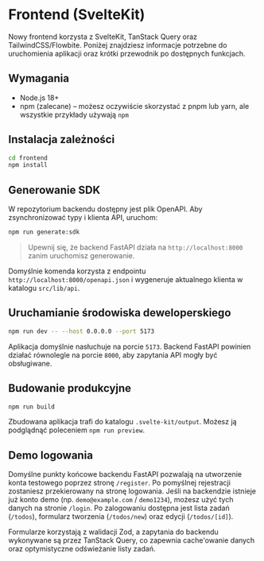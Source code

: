# Frontend (SvelteKit)

Nowy frontend korzysta z SvelteKit, TanStack Query oraz TailwindCSS/Flowbite. Poniżej znajdziesz
informacje potrzebne do uruchomienia aplikacji oraz krótki przewodnik po dostępnych funkcjach.

## Wymagania

- Node.js 18+
- npm (zalecane) – możesz oczywiście skorzystać z pnpm lub yarn, ale wszystkie przykłady używają `npm`

## Instalacja zależności

```bash
cd frontend
npm install
```

## Generowanie SDK

W repozytorium backendu dostępny jest plik OpenAPI. Aby zsynchronizować typy i klienta API, uruchom:

```bash
npm run generate:sdk
```

> Upewnij się, że backend FastAPI działa na `http://localhost:8000` zanim uruchomisz generowanie.

Domyślnie komenda korzysta z endpointu `http://localhost:8000/openapi.json` i wygeneruje aktualnego
klienta w katalogu `src/lib/api`.

## Uruchamianie środowiska deweloperskiego

```bash
npm run dev -- --host 0.0.0.0 --port 5173
```

Aplikacja domyślnie nasłuchuje na porcie `5173`. Backend FastAPI powinien działać równolegle na
porcie `8000`, aby zapytania API mogły być obsługiwane.

## Budowanie produkcyjne

```bash
npm run build
```

Zbudowana aplikacja trafi do katalogu `.svelte-kit/output`. Możesz ją podglądnąć poleceniem `npm run preview`.

## Demo logowania

Domyślne punkty końcowe backendu FastAPI pozwalają na utworzenie konta testowego poprzez stronę
`/register`. Po pomyślnej rejestracji zostaniesz przekierowany na stronę logowania. Jeśli na backendzie
istnieje już konto demo (np. `demo@example.com` / `demo1234`), możesz użyć tych danych na stronie
`/login`. Po zalogowaniu dostępna jest lista zadań (`/todos`), formularz tworzenia (`/todos/new`) oraz
edycji (`/todos/[id]`).

Formularze korzystają z walidacji Zod, a zapytania do backendu wykonywane są przez TanStack Query,
co zapewnia cache'owanie danych oraz optymistyczne odświeżanie listy zadań.
